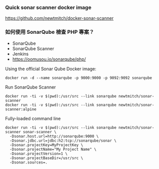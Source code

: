 ### Quick sonar scanner docker image
https://github.com/newtmitch/docker-sonar-scanner

### 如何使用 SonarQube 檢查 PHP 專案？
* SonarQube
* SonarQube Scanner
* Jenkins
* https://oomusou.io/sonarqube/php/

Using the official Sonar Qube Docker image:
```
docker run -d --name sonarqube -p 9000:9000 -p 9092:9092 sonarqube
```

Run SonarQube Scanner
```
docker run -ti -v $(pwd):/usr/src --link sonarqube newtmitch/sonar-scanner
docker run -ti -v $(pwd):/usr/src --link sonarqube newtmitch/sonar-scanner:alpine
```

Fully-loaded command line
```
docker run -ti -v $(pwd):/usr/src --link sonarqube newtmitch/sonar-scanner sonar-scanner \
  -Dsonar.host.url=http://sonarqube:9000 \
  -Dsonar.jdbc.url=jdbc:h2:tcp://sonarqube/sonar \
  -Dsonar.projectKey=MyProjectKey \
  -Dsonar.projectName="My Project Name" \
  -Dsonar.projectVersion=1 \
  -Dsonar.projectBaseDir=/usr/src \
  -Dsonar.sources=.
```
